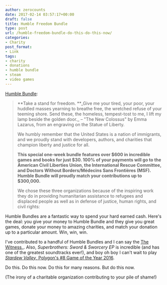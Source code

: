 ```yaml
---
author: zerocounts
date: 2017-02-14 03:57:17+00:00
draft: false
title: Humble Freedom Bundle
type: post
url: /humble-freedom-bundle-do-this-do-this-now/
categories:
- Charity
post_format:
- Link
tags:
- charity
- donations
- humble bundle
- steam
- video games
---
```


[Humble Bundle](https://www.humblebundle.com/freedom):


<blockquote>**Take a stand for freedom. **_Give me your tired, your poor, your huddled masses yearning to breathe free, the wretched refuse of your teeming shore. Send these, the homeless, tempest-tost to me, I lift my lamp beside the golden door._ – "The New Colossus" by Emma Lazarus, from an engraving on the Statue of Liberty.

We humbly remember that the United States is a nation of immigrants, and we proudly stand with developers, authors, and charities that champion liberty and justice for all.

**This special one-week bundle features over $600 in incredible games and books for just $30. 100% of your payments will go to the American Civil Liberties Union, the International Rescue Committee, and Doctors Without Borders/Médecins Sans Frontières (MSF). Humble Bundle will proudly match your contributions up to $300,000.**

We chose these three organizations because of the inspiring work they do in providing humanitarian assistance to refugees and displaced people as well as in defense of justice, human rights, and civil rights:</blockquote>


Humble Bundles are a fantastic way to spend your hard earned cash. Here's the deal: you give your money to Humble Bundle and they give you great games, donate your money to amazing charities, and match your donation up to a particular amount. Win, win, win.

I've contributed to a handful of Humble Bundles and I can say the [The Witness](https://www.zerocounts.net/2016/03/11/the-witness-a-cheaters-review/)_. Also, _Superbrothers: Sword & Sworcery EP_ is incredible (and has one of the greatest soundtracks ever!), and boy oh boy I can't wait to play [_Stardew Valley_, Polygon's #8 Game of the Year 2016](http://www.polygon.com/2017/1/3/14129368/stardew-valley-games-of-the-year-2016).

Do this. Do this now. Do this for many reasons. But do this now.

(The irony of a charitable organization contributing to your pile of shame!)
